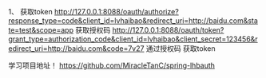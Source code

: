 1、 获取token 
http://127.0.0.1:8088/oauth/authorize?response_type=code&client_id=lvhaibao&redirect_uri=http://baidu.com&state=test&scope=app
获取授权码
http://127.0.0.1:8088/oauth/token?grant_type=authorization_code&client_id=lvhaibao&client_secret=123456&redirect_uri=http://baidu.com&code=7v27
通过授权码 获取token      


学习项目地址！
https://github.com/MiracleTanC/spring-lhbauth                                                                   

